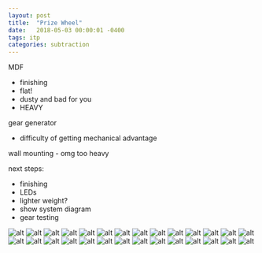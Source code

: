 ```yaml
---
layout: post
title:  "Prize Wheel"
date:   2018-05-03 00:00:01 -0400
tags: itp
categories: subtraction
---
```


MDF
  - finishing
  - flat!
  - dusty and bad for you
  - HEAVY

gear generator
  - difficulty of getting mechanical advantage

wall mounting - omg too heavy


next steps:
- finishing
- LEDs
- lighter weight?
- show system diagram
- gear testing

![alt](/assets/img/subtraction/wheel-of-fortune/00-midterm.jpg)
![alt](/assets/img/subtraction/wheel-of-fortune/01-bearing.jpg)
![alt](/assets/img/subtraction/wheel-of-fortune/02-bearing-speedrail.jpg)
![alt](/assets/img/subtraction/wheel-of-fortune/03-mdf-virgin.jpg)
![alt](/assets/img/subtraction/wheel-of-fortune/04-protection.jpg)
![alt](/assets/img/subtraction/wheel-of-fortune/10-mdf-wheel.jpg)
![alt](/assets/img/subtraction/wheel-of-fortune/11-smaller-of-spur-gears.jpg)
![alt](/assets/img/subtraction/wheel-of-fortune/20-practice-assembly.jpg)
![alt](/assets/img/subtraction/wheel-of-fortune/21-it-fits.jpg)
![alt](/assets/img/subtraction/wheel-of-fortune/22-mouse-test.jpg)
![alt](/assets/img/subtraction/wheel-of-fortune/23-mouse-flapper.jpg)
![alt](/assets/img/subtraction/wheel-of-fortune/30-bigger-of-spur-gears.jpg)
![alt](/assets/img/subtraction/wheel-of-fortune/31-mdf-settings.jpg)
![alt](/assets/img/subtraction/wheel-of-fortune/32-flange-test.jpg)
![alt](/assets/img/subtraction/wheel-of-fortune/33-slotting-cutter.jpg)
![alt](/assets/img/subtraction/wheel-of-fortune/34-t-molding.jpg)
![alt](/assets/img/subtraction/wheel-of-fortune/35-speed-rail-base.jpg)
![alt](/assets/img/subtraction/wheel-of-fortune/36-test-assembly-again.jpg)
![alt](/assets/img/subtraction/wheel-of-fortune/40-cats-paw.jpg)
![alt](/assets/img/subtraction/wheel-of-fortune/41-cats-paw.jpg)
![alt](/assets/img/subtraction/wheel-of-fortune/42-canarywood-problems.jpg)
![alt](/assets/img/subtraction/wheel-of-fortune/43-cat-and-mouse.jpg)
![alt](/assets/img/subtraction/wheel-of-fortune/43b-speed-rail-love.jpg)
![alt](/assets/img/subtraction/wheel-of-fortune/44-panel.jpg)
![alt](/assets/img/subtraction/wheel-of-fortune/44b-bolts.jpg)
![alt](/assets/img/subtraction/wheel-of-fortune/45-priming-mdf.jpg)
![alt](/assets/img/subtraction/wheel-of-fortune/46-high-gloss-test.jpg)
![alt](/assets/img/subtraction/wheel-of-fortune/47-drying-time.jpg)
